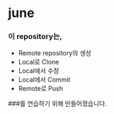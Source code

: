 # june
### 이 repository는,
* Remote repository의 생성
* Local로 Clone
* Local에서 수정
* Local에서 Commit
* Remote로 Push

###를 연습하기 위해 만들어졌습니다.

